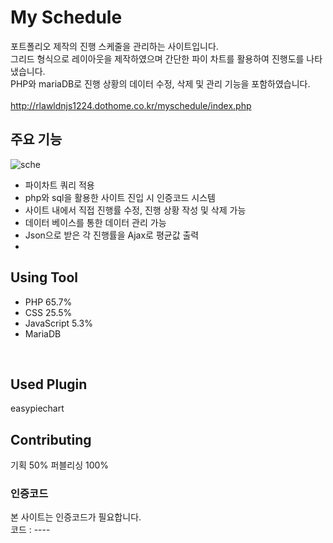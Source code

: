 # My Schedule
포트폴리오 제작의 진행 스케줄을 관리하는 사이트입니다.</br>
그리드 형식으로 레이아웃을 제작하였으며 간단한 파이 차트를 활용하여 진행도를 나타냈습니다.</br>
PHP와 mariaDB로 진행 상황의 데이터 수정, 삭제 및 관리 기능을 포함하였습니다.
</br>
</br>
http://rlawldnjs1224.dothome.co.kr/myschedule/index.php
</br>


## 주요 기능
![sche](https://user-images.githubusercontent.com/77706798/111946407-c8dae300-8b1e-11eb-88d8-663d0f6f0bfe.png)


- 파이차트 쿼리 적용
- php와 sql을 활용한 사이트 진입 시 인증코드 시스템
- 사이트 내에서 직접 진행률 수정, 진행 상황 작성 및 삭제 가능
- 데이터 베이스를 통한 데이터 관리 가능
- Json으로 받은 각 진행률을 Ajax로 평균값 출력
- </br>


## Using Tool
- PHP 65.7%
- CSS 25.5%
- JavaScript 5.3%
- MariaDB
</br>


## Used Plugin
easypiechart
</br>


## Contributing
기획 50%
퍼블리싱 100%
</br>


### 인증코드
본 사이트는 인증코드가 필요합니다.</br>
코드 : ----
